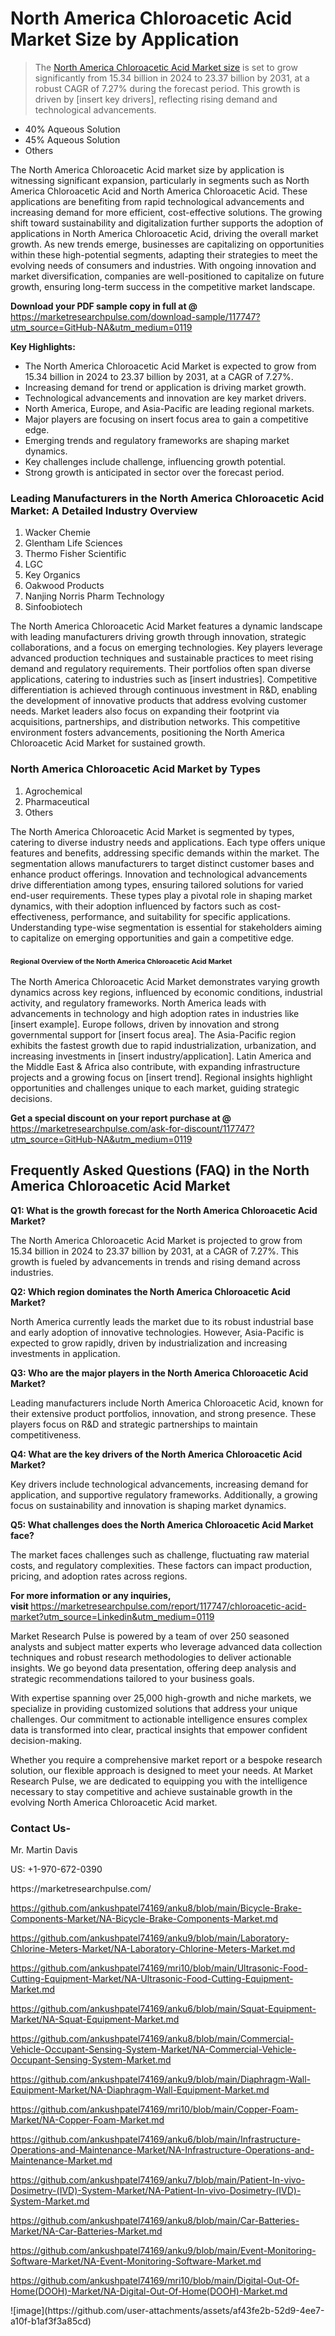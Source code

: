 <h1>North America Chloroacetic Acid Market&nbsp;Size by Application</h1><blockquote><p>The <a href="https://marketresearchpulse.com/download-sample/117747?utm_source=GitHub-NA&amp;utm_medium=0119">North America Chloroacetic Acid Market size</a> is set to grow significantly from 15.34 billion in 2024 to 23.37 billion by 2031, at a robust CAGR of 7.27% during the forecast period. This growth is driven by [insert key drivers], reflecting rising demand and technological advancements.</p></blockquote><ul><li>40% Aqueous Solution<li> 45% Aqueous Solution<li> Others</li></ul><p>The North America Chloroacetic Acid market size by application is witnessing significant expansion, particularly in segments such as North America Chloroacetic Acid and North America Chloroacetic Acid. These applications are benefiting from rapid technological advancements and increasing demand for more efficient, cost-effective solutions. The growing shift toward sustainability and digitalization further supports the adoption of applications in North America Chloroacetic Acid, driving the overall market growth. As new trends emerge, businesses are capitalizing on opportunities within these high-potential segments, adapting their strategies to meet the evolving needs of consumers and industries. With ongoing innovation and market diversification, companies are well-positioned to capitalize on future growth, ensuring long-term success in the competitive market landscape.</p><p><strong>Download your PDF sample copy in full at @ </strong><a href="https://marketresearchpulse.com/download-sample/117747?utm_source=GitHub-NA&amp;utm_medium=0119">https://marketresearchpulse.com/download-sample/117747?utm_source=GitHub-NA&amp;utm_medium=0119</a></p><p><strong>Key Highlights: </strong></p><ul><li>The North America Chloroacetic Acid Market is expected to grow from 15.34 billion in 2024 to 23.37 billion by 2031, at a CAGR of 7.27%.</li><li>Increasing demand for trend or application is driving market growth.</li><li>Technological advancements and innovation are key market drivers.</li><li>North America, Europe, and Asia-Pacific are leading regional markets.</li><li>Major players are focusing on insert focus area to gain a competitive edge.</li><li>Emerging trends and regulatory frameworks are shaping market dynamics.</li><li>Key challenges include challenge, influencing growth potential.</li><li>Strong growth is anticipated in sector over the forecast period.</li></ul><h3>Leading Manufacturers in the North America Chloroacetic Acid Market: A Detailed Industry Overview</h3><ol><li>Wacker Chemie</li><li>Glentham Life Sciences</li><li>Thermo Fisher Scientific</li><li>LGC</li><li>Key Organics</li><li>Oakwood Products</li><li>Nanjing Norris Pharm Technology</li><li>Sinfoobiotech</li></ol><div class="flex max-w-full flex-col flex-grow"><div class="min-h-8 text-message flex w-full flex-col items-end gap-2 whitespace-normal break-words [.text-message+&amp;]:mt-5" dir="auto" data-message-author-role="assistant" data-message-id="fd8432e4-4910-450d-b182-61b7bfb0a01f" data-message-model-slug="gpt-4o"><div class="flex w-full flex-col gap-1 empty:hidden first:pt-[3px]"><div class="markdown prose w-full break-words dark:prose-invert light"><p>The North America Chloroacetic Acid Market features a dynamic landscape with leading manufacturers driving growth through innovation, strategic collaborations, and a focus on emerging technologies. Key players leverage advanced production techniques and sustainable practices to meet rising demand and regulatory requirements. Their portfolios often span diverse applications, catering to industries such as [insert industries]. Competitive differentiation is achieved through continuous investment in R&amp;D, enabling the development of innovative products that address evolving customer needs. Market leaders also focus on expanding their footprint via acquisitions, partnerships, and distribution networks. This competitive environment fosters advancements, positioning the North America Chloroacetic Acid Market for sustained growth.</p></div></div></div></div><h3>North America Chloroacetic Acid Market by Types</h3><ol><li>Agrochemical<li> Pharmaceutical<li> Others</li></ol><div class="flex max-w-full flex-col flex-grow"><div class="min-h-8 text-message flex w-full flex-col items-end gap-2 whitespace-normal break-words [.text-message+&amp;]:mt-5" dir="auto" data-message-author-role="assistant" data-message-id="084470be-0bb7-4664-bddf-5156b4f41249" data-message-model-slug="gpt-4o-mini"><div class="flex w-full flex-col gap-1 empty:hidden first:pt-[3px]"><div class="markdown prose w-full break-words dark:prose-invert light"><p>The North America Chloroacetic Acid Market is segmented by types, catering to diverse industry needs and applications. Each type offers unique features and benefits, addressing specific demands within the market. The segmentation allows manufacturers to target distinct customer bases and enhance product offerings. Innovation and technological advancements drive differentiation among types, ensuring tailored solutions for varied end-user requirements. These types play a pivotal role in shaping market dynamics, with their adoption influenced by factors such as cost-effectiveness, performance, and suitability for specific applications. Understanding type-wise segmentation is essential for stakeholders aiming to capitalize on emerging opportunities and gain a competitive edge.</p></div></div></div></div><h3><span style="font-size: 11px;">Regional Overview of the North America Chloroacetic Acid Market</span></h3><div class="flex max-w-full flex-col flex-grow"><div class="min-h-8 text-message flex w-full flex-col items-end gap-2 whitespace-normal break-words [.text-message+&amp;]:mt-5" dir="auto" data-message-author-role="assistant" data-message-id="e9038762-ce64-4e30-91c9-9bd413514231" data-message-model-slug="gpt-4o-mini"><div class="flex w-full flex-col gap-1 empty:hidden first:pt-[3px]"><div class="markdown prose w-full break-words dark:prose-invert light"><p>The North America Chloroacetic Acid Market demonstrates varying growth dynamics across key regions, influenced by economic conditions, industrial activity, and regulatory frameworks. North America leads with advancements in technology and high adoption rates in industries like [insert example]. Europe follows, driven by innovation and strong governmental support for [insert focus area]. The Asia-Pacific region exhibits the fastest growth due to rapid industrialization, urbanization, and increasing investments in [insert industry/application]. Latin America and the Middle East &amp; Africa also contribute, with expanding infrastructure projects and a growing focus on [insert trend]. Regional insights highlight opportunities and challenges unique to each market, guiding strategic decisions.</p></div></div></div></div><p><strong>Get a special discount on your report purchase at @ </strong><a href="https://marketresearchpulse.com/ask-for-discount/117747?utm_source=GitHub-NA&amp;utm_medium=0119">https://marketresearchpulse.com/ask-for-discount/117747?utm_source=GitHub-NA&amp;utm_medium=0119</a></p><h2>Frequently Asked Questions (FAQ) in the North America Chloroacetic Acid Market</h2><p><strong>Q1: What is the growth forecast for the North America Chloroacetic Acid Market?</strong></p><p>The North America Chloroacetic Acid Market is projected to grow from 15.34 billion in 2024 to 23.37 billion by 2031, at a CAGR of 7.27%. This growth is fueled by advancements in trends and rising demand across industries.</p><p><strong>Q2: Which region dominates the North America Chloroacetic Acid Market?</strong></p><p>North America currently leads the market due to its robust industrial base and early adoption of innovative technologies. However, Asia-Pacific is expected to grow rapidly, driven by industrialization and increasing investments in application.</p><p><strong>Q3: Who are the major players in the North America Chloroacetic Acid Market?</strong></p><p>Leading manufacturers include North America Chloroacetic Acid, known for their extensive product portfolios, innovation, and strong presence. These players focus on R&amp;D and strategic partnerships to maintain competitiveness.</p><p><strong>Q4: What are the key drivers of the North America Chloroacetic Acid Market?</strong></p><p>Key drivers include technological advancements, increasing demand for application, and supportive regulatory frameworks. Additionally, a growing focus on sustainability and innovation is shaping market dynamics.</p><p><strong>Q5: What challenges does the North America Chloroacetic Acid Market face?</strong></p><p>The market faces challenges such as challenge, fluctuating raw material costs, and regulatory complexities. These factors can impact production, pricing, and adoption rates across regions.</p><p><strong>For more information or any inquiries, visit&nbsp;</strong><a href="https://marketresearchpulse.com/report/117747/chloroacetic-acid-market?utm_source=Linkedin&utm_medium=0119">https://marketresearchpulse.com/report/117747/chloroacetic-acid-market?utm_source=Linkedin&utm_medium=0119</a></p><p>Market Research Pulse is powered by a team of over 250 seasoned analysts and subject matter experts who leverage advanced data collection techniques and robust research methodologies to deliver actionable insights. We go beyond data presentation, offering deep analysis and strategic recommendations tailored to your business goals.</p><p>With expertise spanning over 25,000 high-growth and niche markets, we specialize in providing customized solutions that address your unique challenges. Our commitment to actionable intelligence ensures complex data is transformed into clear, practical insights that empower confident decision-making.</p><p>Whether you require a comprehensive market report or a bespoke research solution, our flexible approach is designed to meet your needs. At Market Research Pulse, we are dedicated to equipping you with the intelligence necessary to stay competitive and achieve sustainable growth in the evolving North America Chloroacetic Acid market.</p><h3><strong>Contact Us-</strong></h3><p>Mr. Martin Davis</p><p>US: +1-970-672-0390</p><p>https://marketresearchpulse.com/</p><p><a href="https://github.com/ankushpatel74169/anku8/blob/main/Bicycle-Brake-Components-Market/NA-Bicycle-Brake-Components-Market.md">https://github.com/ankushpatel74169/anku8/blob/main/Bicycle-Brake-Components-Market/NA-Bicycle-Brake-Components-Market.md</a></p><p><a href="https://github.com/ankushpatel74169/anku9/blob/main/Laboratory-Chlorine-Meters-Market/NA-Laboratory-Chlorine-Meters-Market.md">https://github.com/ankushpatel74169/anku9/blob/main/Laboratory-Chlorine-Meters-Market/NA-Laboratory-Chlorine-Meters-Market.md</a></p><p><a href="https://github.com/ankushpatel74169/mri10/blob/main/Ultrasonic-Food-Cutting-Equipment-Market/NA-Ultrasonic-Food-Cutting-Equipment-Market.md">https://github.com/ankushpatel74169/mri10/blob/main/Ultrasonic-Food-Cutting-Equipment-Market/NA-Ultrasonic-Food-Cutting-Equipment-Market.md</a></p><p><a href="https://github.com/ankushpatel74169/anku6/blob/main/Squat-Equipment-Market/NA-Squat-Equipment-Market.md">https://github.com/ankushpatel74169/anku6/blob/main/Squat-Equipment-Market/NA-Squat-Equipment-Market.md</a></p><p><a href="https://github.com/ankushpatel74169/anku8/blob/main/Commercial-Vehicle-Occupant-Sensing-System-Market/NA-Commercial-Vehicle-Occupant-Sensing-System-Market.md">https://github.com/ankushpatel74169/anku8/blob/main/Commercial-Vehicle-Occupant-Sensing-System-Market/NA-Commercial-Vehicle-Occupant-Sensing-System-Market.md</a></p><p><a href="https://github.com/ankushpatel74169/anku9/blob/main/Diaphragm-Wall-Equipment-Market/NA-Diaphragm-Wall-Equipment-Market.md">https://github.com/ankushpatel74169/anku9/blob/main/Diaphragm-Wall-Equipment-Market/NA-Diaphragm-Wall-Equipment-Market.md</a></p><p><a href="https://github.com/ankushpatel74169/mri10/blob/main/Copper-Foam-Market/NA-Copper-Foam-Market.md">https://github.com/ankushpatel74169/mri10/blob/main/Copper-Foam-Market/NA-Copper-Foam-Market.md</a></p><p><a href="https://github.com/ankushpatel74169/anku6/blob/main/Infrastructure-Operations-and-Maintenance-Market/NA-Infrastructure-Operations-and-Maintenance-Market.md">https://github.com/ankushpatel74169/anku6/blob/main/Infrastructure-Operations-and-Maintenance-Market/NA-Infrastructure-Operations-and-Maintenance-Market.md</a></p><p><a href="https://github.com/ankushpatel74169/anku7/blob/main/Patient-In-vivo-Dosimetry-(IVD)-System-Market/NA-Patient-In-vivo-Dosimetry-(IVD)-System-Market.md">https://github.com/ankushpatel74169/anku7/blob/main/Patient-In-vivo-Dosimetry-(IVD)-System-Market/NA-Patient-In-vivo-Dosimetry-(IVD)-System-Market.md</a></p><p><a href="https://github.com/ankushpatel74169/anku8/blob/main/Car-Batteries-Market/NA-Car-Batteries-Market.md">https://github.com/ankushpatel74169/anku8/blob/main/Car-Batteries-Market/NA-Car-Batteries-Market.md</a></p><p><a href="https://github.com/ankushpatel74169/anku9/blob/main/Event-Monitoring-Software-Market/NA-Event-Monitoring-Software-Market.md">https://github.com/ankushpatel74169/anku9/blob/main/Event-Monitoring-Software-Market/NA-Event-Monitoring-Software-Market.md</a></p><p><a href="https://github.com/ankushpatel74169/mri10/blob/main/Digital-Out-Of-Home(DOOH)-Market/NA-Digital-Out-Of-Home(DOOH)-Market.md">https://github.com/ankushpatel74169/mri10/blob/main/Digital-Out-Of-Home(DOOH)-Market/NA-Digital-Out-Of-Home(DOOH)-Market.md</a></p>
![image](https://github.com/user-attachments/assets/af43fe2b-52d9-4ee7-a10f-b1af3f3a85cd)

